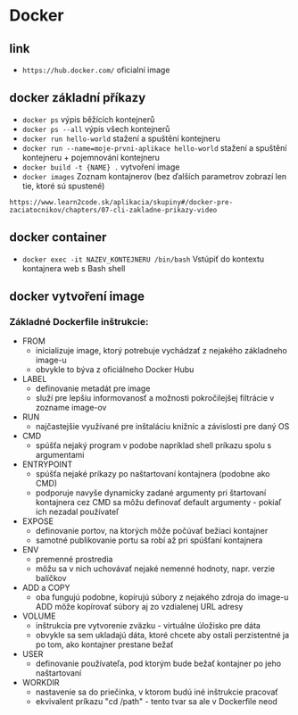 # Docker

## link
- ```https://hub.docker.com/``` oficialní image

## docker základní příkazy

- ```docker ps``` výpis běžících kontejnerů
- ```docker ps --all``` výpis všech kontejnerů
- ```docker run hello-world``` stažení a spuštění kontejneru
- ```docker run --name=moje-prvni-aplikace hello-world``` stažení a spuštění kontejneru + pojemnování kontejneru
- ```docker build -t {NAME} .``` vytvoření image
- ```docker images``` Zoznam kontajnerov (bez ďalších parametrov zobrazí len tie, ktoré sú spustené)

```https://www.learn2code.sk/aplikacia/skupiny#/docker-pre-zaciatocnikov/chapters/07-cli-zakladne-prikazy-video```

## docker container
- ```docker exec -it NAZEV_KONTEJNERU /bin/bash``` Vstúpiť do kontextu kontajnera web s Bash shell


## docker vytvoření image

### Základné Dockerfile inštrukcie:

- FROM
  - inicializuje image, ktorý potrebuje vychádzať z nejakého základneho image-u
  - obvykle to býva z oficiálneho Docker Hubu
- LABEL
  - definovanie metadát pre image
  - služí pre lepšiu informovanosť a možnosti pokročilejšej filtrácie v zozname image-ov
- RUN
  - najčastejšie využívané pre inštaláciu knižníc a závislosti pre daný OS
- CMD
  - spúšťa nejaký program v podobe napríklad shell príkazu spolu s argumentami
- ENTRYPOINT
  - spúšťa nejaké príkazy po naštartovaní kontajnera (podobne ako CMD)
  - podporuje navyše dynamicky zadané argumenty pri štartovaní kontajnera
  cez CMD sa môžu definovať default argumenty - pokiaľ ich nezadal používateľ
- EXPOSE
  - definovanie portov, na ktorých môže počúvať bežiaci kontajner
  - samotné publikovanie portu sa robí až pri spúšťaní kontajnera
- ENV
  - premenné prostredia
  - môžu sa v nich uchovávať nejaké nemenné hodnoty, napr. verzie balíčkov
- ADD a COPY
  - oba fungujú podobne, kopírujú súbory z nejakého zdroja do image-u
  ADD môže kopírovať súbory aj zo vzdialenej URL adresy
- VOLUME
  - inštrukcia pre vytvorenie zväzku - virtuálne úložisko pre dáta
  - obvykle sa sem ukladajú dáta, ktoré chcete aby ostali perzistentné ja po tom, ako kontajner prestane bežať
- USER
  - definovanie používateľa, pod ktorým bude bežať kontajner po jeho naštartovaní
- WORKDIR
  - nastavenie sa do priečinka, v ktorom budú iné inštrukcie pracovať
  - ekvivalent príkazu "cd /path" - tento tvar sa ale v Dockerfile neod
